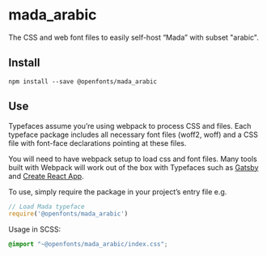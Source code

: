 
# mada_arabic

The CSS and web font files to easily self-host “Mada” with subset "arabic".

## Install

`npm install --save @openfonts/mada_arabic`

## Use

Typefaces assume you’re using webpack to process CSS and files. Each typeface
package includes all necessary font files (woff2, woff) and a CSS file with
font-face declarations pointing at these files.

You will need to have webpack setup to load css and font files. Many tools built
with Webpack will work out of the box with Typefaces such as [Gatsby](https://github.com/gatsbyjs/gatsby)
and [Create React App](https://github.com/facebookincubator/create-react-app).

To use, simply require the package in your project’s entry file e.g.

```javascript
// Load Mada typeface
require('@openfonts/mada_arabic')
```

Usage in SCSS:
```scss
@import "~@openfonts/mada_arabic/index.css";
```
